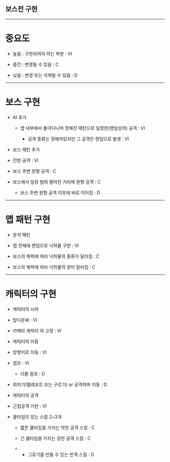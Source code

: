 ## 보스전 구현
---
# 중요도

- 높음 : 구현되어야 하는 부분 : VI

-	중간 : 변경될 수 있음 : C

-	낮음 : 변경 또는 삭제될 수 있음 : D
---
# 보스 구현

-	AI 추가

    -	맵 내부에서 돌아다니며 정해진 패턴으로 일정한(랜덤성의) 공격 : VI

        -	공격 종류는 정해져있지만 그 공격은 랜덤으로 발생 : VI
  
-	보스 패턴 추가
  
  -	전방 공격 : VI
  
  -	보스 주변 원형 공격 : C
  
  -	보스에서 일정 범위 떨어진 거리에 원형 공격 : C
  
    -	보스 주변 원형 공격 이후에 바로 이어짐 : D
---
# 맵 패턴 구현

-	운석 패턴

  - 맵 전체에 랜덤으로 낙하물 구현 : VI

  - 보스의 체력에 따라 낙하물의 종류가 달라짐 : C

  -	보스의 체력에 따라 낙하물의 양이 달라짐 : C
---
# 캐릭터의 구현

-	캐릭터의 시야

  -	탑다운뷰 : VI

  -	카메라 캐릭터 위 고정 : VI

-	캐릭터의 이동

  -	방향키로 이동 : VI

  -	점프 : VI

    -	더블 점프 : D

-	회피기(텔레포트 또는 구르기) or 공격하며 이동 : D

-	캐릭터의 공격

  -	근접공격 기반 : VI

  -	쿨타임이 있는 스킬 2~3개 

    -	짧은 쿨타임을 가지는 약한 공격 스킬 : C

    -	긴 쿨타임을 가지는 강한 공격 스킬 : C

    -	+ 그로기를 만들 수 있는 반격 스킬 : D




